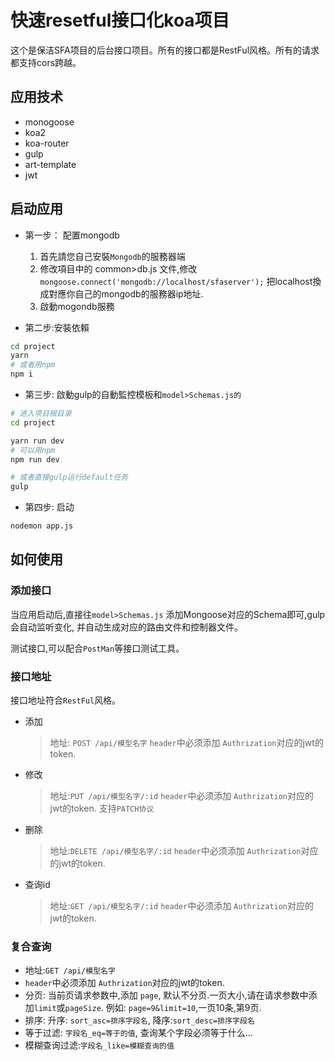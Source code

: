 # 快速resetful接口化koa项目

这个是保洁SFA项目的后台接口项目。所有的接口都是RestFul风格。所有的请求都支持cors跨越。

## 应用技术

+ monogoose
+ koa2
+ koa-router
+ gulp
+ art-template
+ jwt

## 启动应用

+ 第一步： 配置mongodb

  1. 首先請您自己安裝`Mongodb`的服務器端
  1. 修改項目中的 common>db.js  文件,修改  `mongoose.connect('mongodb://localhost/sfaserver');` 把localhost換成對應你自己的mongodb的服務器ip地址.
  1. 啟動mogondb服務

+ 第二步:安裝依賴

```sh
cd project
yarn
# 或者用npm
npm i
```

+ 第三步: 啟動gulp的自動監控模板和`model>Schemas.js的`

```sh
# 进入项目根目录
cd project

yarn run dev
# 可以用npm
npm run dev

# 或者直接gulp运行default任务
gulp
```

+ 第四步: 启动

```sh
nodemon app.js
```

## 如何使用

### 添加接口

当应用启动后,直接往`model>Schemas.js` 添加Mongoose对应的Schema即可,gulp会自动监听变化,
并自动生成对应的路由文件和控制器文件。

测试接口,可以配合`PostMan`等接口测试工具。

### 接口地址

接口地址符合`RestFul`风格。

+ 添加
  > 地址: `POST /api/模型名字`
  > `header`中必须添加 `Authrization`对应的jwt的token.
+ 修改
  > 地址:`PUT /api/模型名字/:id`
  > `header`中必须添加 `Authrization`对应的jwt的token.
  > 支持`PATCH协议`
+ 删除
  > 地址:`DELETE /api/模型名字/:id`
  > `header`中必须添加 `Authrization`对应的jwt的token.
+ 查询id
  > 地址:`GET /api/模型名字/:id`
  > `header`中必须添加 `Authrization`对应的jwt的token.
  
### 复合查询

- 地址:`GET /api/模型名字`
- `header`中必须添加 `Authrization`对应的jwt的token.
- 分页: 当前页请求参数中,添加 `page`, 默认不分页.一页大小,请在请求参数中添加`limit`或`pageSize`. 例如:   `page=9&limit=10`,一页10条,第9页.
- 排序: 升序: `sort_asc=排序字段名`, 降序:`sort_desc=排序字段名`
- 等于过滤: `字段名_eq=等于的值`, 查询某个字段必须等于什么...
- 模糊查询过滤:`字段名_like=模糊查询的值`
  